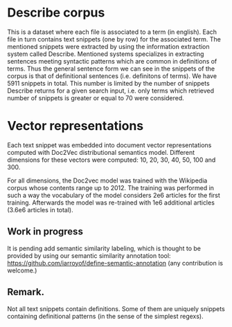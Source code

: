 # Describe corpus
This is a dataset where each file is associated to a term (in english). Each file in turn contains text snippets (one by row) for the associated term. The mentioned snippets were extracted by using the information extraction system called Describe. Mentioned systems specializes in extracting sentences meeting syntactic patterns which are common in definitions of terms. Thus the general sentence form we can see in the snippets of the corpus is that of definitional sentences (i.e. definitons of terms). We have 5911 snippets in total. This number is limited by the number of snippets Describe returns for a given search input, i.e. only terms which retrieved number of snippets is greater or equal to 70 were considered.

# Vector representations

Each text snippet was embedded into document vector representations computed with Doc2Vec distributional semantics model. Different dimensions for these vectors were computed: 10, 20, 30, 40, 50, 100 and 300. 

For all dimensions, the Doc2vec model was trained with the Wikipedia corpus whose contents range up to 2012. The training was performed in such a way the vocabulary of the model considers 2e6 articles for the first training. Afterwards the model was re-trained with 1e6 additional articles (3.6e6 articles in total).

## Work in progress 

It is pending add semantic similarity labeling, which is thought to be provided by using our semantic similarity annotation tool: https://github.com/iarroyof/define-semantic-annotation (any contribution is welcome.)

## Remark. 

Not all text snippets contain definitions. Some of them are uniquely snippets containing definitional patterns (in the sense of the simplest regexs).
